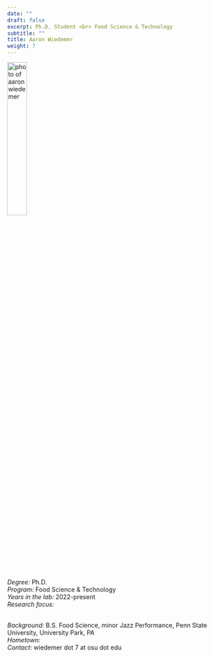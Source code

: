 ```yaml
---
date: ""
draft: false
excerpt: Ph.D. Student <br> Food Science & Technology
subtitle: ""
title: Aaron Wiedemer
weight: 7
---
```


<p align="left"> 
<img src=featured.png width="30%" alt="photo of aaron wiedemer">
</p>

*Degree:* Ph.D. <br>
*Program:* Food Science & Technology  <br>
*Years in the lab:* 2022-present <br>
*Research focus:* 
<br> <br>

*Background:* B.S. Food Science, minor Jazz Performance, Penn State University, University Park, PA<br>
*Hometown:* <br>
*Contact*: wiedemer dot 7 at osu dot edu